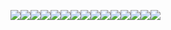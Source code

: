 ![](https://wilardo.crd.co/assets/images/gallery08/4895123d_original.gif?v=d19c95ca)![](https://y2k.neocities.org/stamps/tumblr_pdtswyY1sp1wpplaao6_250.jpg)![](https://wilardo.crd.co/assets/images/gallery13/32659efd_original.gif?v=d19c95ca)![](https://images-wixmp-ed30a86b8c4ca887773594c2.wixmp.com/f/5552cb82-6fb8-4c7f-9d29-a10b2e5daf6c/ddafxsr-85b54cdd-5e91-442c-98f2-74591f143d09.png?token=eyJ0eXAiOiJKV1QiLCJhbGciOiJIUzI1NiJ9.eyJzdWIiOiJ1cm46YXBwOjdlMGQxODg5ODIyNjQzNzNhNWYwZDQxNWVhMGQyNmUwIiwiaXNzIjoidXJuOmFwcDo3ZTBkMTg4OTgyMjY0MzczYTVmMGQ0MTVlYTBkMjZlMCIsIm9iaiI6W1t7InBhdGgiOiJcL2ZcLzU1NTJjYjgyLTZmYjgtNGM3Zi05ZDI5LWExMGIyZTVkYWY2Y1wvZGRhZnhzci04NWI1NGNkZC01ZTkxLTQ0MmMtOThmMi03NDU5MWYxNDNkMDkucG5nIn1dXSwiYXVkIjpbInVybjpzZXJ2aWNlOmZpbGUuZG93bmxvYWQiXX0.TpcPO50NvqJpIXXuduyqgVDcpRf59tMBJPY2_O8BxI0)![](https://64.media.tumblr.com/7a82699302d1d9aac8e7ed5a78c1f4f4/a4a715527ced9f74-d2/s100x200/0c9eceab71e563730bf7cd59c627c6e741958ba0.gifv)![](https://mikejima.crd.co/assets/images/gallery14/da2ea676.gif?v=16e7e82c)![](https://images-wixmp-ed30a86b8c4ca887773594c2.wixmp.com/f/425ce689-235e-4cfa-af1c-9ce15f33b7d3/dc1b0ji-e9d0ffdb-3a66-45ee-9915-dfc3407d8a37.png/v1/fill/w_99,h_56/124__stamp__by_kingbases_dc1b0ji-fullview.png?token=eyJ0eXAiOiJKV1QiLCJhbGciOiJIUzI1NiJ9.eyJzdWIiOiJ1cm46YXBwOjdlMGQxODg5ODIyNjQzNzNhNWYwZDQxNWVhMGQyNmUwIiwiaXNzIjoidXJuOmFwcDo3ZTBkMTg4OTgyMjY0MzczYTVmMGQ0MTVlYTBkMjZlMCIsIm9iaiI6W1t7ImhlaWdodCI6Ijw9NTYiLCJwYXRoIjoiXC9mXC80MjVjZTY4OS0yMzVlLTRjZmEtYWYxYy05Y2UxNWYzM2I3ZDNcL2RjMWIwamktZTlkMGZmZGItM2E2Ni00NWVlLTk5MTUtZGZjMzQwN2Q4YTM3LnBuZyIsIndpZHRoIjoiPD05OSJ9XV0sImF1ZCI6WyJ1cm46c2VydmljZTppbWFnZS5vcGVyYXRpb25zIl19.cveoBWngSQoEfNYbUUrpBPeVibHIffvmRJbXoqbKdWY)![](https://images-wixmp-ed30a86b8c4ca887773594c2.wixmp.com/f/5b5712f7-803b-4b98-ba97-749f1a107087/d9ebfzz-59b93724-74de-41ed-b85d-bcf0ab6016fa.gif?token=eyJ0eXAiOiJKV1QiLCJhbGciOiJIUzI1NiJ9.eyJzdWIiOiJ1cm46YXBwOjdlMGQxODg5ODIyNjQzNzNhNWYwZDQxNWVhMGQyNmUwIiwiaXNzIjoidXJuOmFwcDo3ZTBkMTg4OTgyMjY0MzczYTVmMGQ0MTVlYTBkMjZlMCIsIm9iaiI6W1t7InBhdGgiOiJcL2ZcLzViNTcxMmY3LTgwM2ItNGI5OC1iYTk3LTc0OWYxYTEwNzA4N1wvZDllYmZ6ei01OWI5MzcyNC03NGRlLTQxZWQtYjg1ZC1iY2YwYWI2MDE2ZmEuZ2lmIn1dXSwiYXVkIjpbInVybjpzZXJ2aWNlOmZpbGUuZG93bmxvYWQiXX0.esrsArATKDJoejkx-OCqVZeyEFevZxALJ7Hm0uHuY-A)![](https://64.media.tumblr.com/7b2d2bc2daaa7e49b4060f50580ac32c/c3de01a11644097d-ba/s100x200/e6cd1fba5d8acfd79709ec6bced89ac4f6f109ef.gifv)![](https://i.imgur.com/vqU6SYQ.png)![](https://i.imgur.com/SoAfof5.gif)![](https://paleking.carrd.co/assets/images/gallery07/0dfcbc2c.png?v26071698921061)![](https://tobystamps.carrd.co/assets/images/image38.png?v=3c40697a)![](https://images-wixmp-ed30a86b8c4ca887773594c2.wixmp.com/f/5552cb82-6fb8-4c7f-9d29-a10b2e5daf6c/dcn3pdq-51c1ef84-6608-4628-9f03-afda3790105a.png?token=eyJ0eXAiOiJKV1QiLCJhbGciOiJIUzI1NiJ9.eyJzdWIiOiJ1cm46YXBwOjdlMGQxODg5ODIyNjQzNzNhNWYwZDQxNWVhMGQyNmUwIiwiaXNzIjoidXJuOmFwcDo3ZTBkMTg4OTgyMjY0MzczYTVmMGQ0MTVlYTBkMjZlMCIsIm9iaiI6W1t7InBhdGgiOiJcL2ZcLzU1NTJjYjgyLTZmYjgtNGM3Zi05ZDI5LWExMGIyZTVkYWY2Y1wvZGNuM3BkcS01MWMxZWY4NC02NjA4LTQ2MjgtOWYwMy1hZmRhMzc5MDEwNWEucG5nIn1dXSwiYXVkIjpbInVybjpzZXJ2aWNlOmZpbGUuZG93bmxvYWQiXX0.TvQambsMukN57tujs2qoN-rkq8qt_QBfHAjB0zzU9_U)![](https://y2k.neocities.org/stamps/pengis.jpg)















































